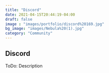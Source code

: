 ```yaml
---
title: "Discord"
date: 2021-04-15T20:44:19-04:00
draft: false
image : "images/portfolio/discord%20169.jpg"
bg_image: "images/Nebula%20(1).jpg"
category: "Community"
---
```


## Discord

ToDo: Description 
